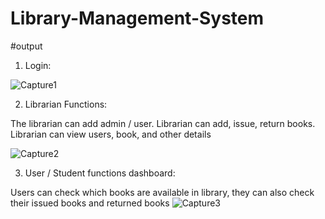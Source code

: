 # Library-Management-System



#output


1. Login:


![Capture1](https://user-images.githubusercontent.com/89297242/164915505-17bb30fa-3650-4ec0-b72f-55435eb4e928.PNG)



2. Librarian Functions:


The librarian can add admin / user. Librarian can add, issue, return books. Librarian can view users, book, and other details


![Capture2](https://user-images.githubusercontent.com/89297242/164916228-136d66e7-8d74-40f0-bbe2-ead7fa945648.PNG)





3. User / Student functions dashboard:

Users can check which books are available in library, they can also check their issued books and returned books
![Capture3](https://user-images.githubusercontent.com/89297242/164916241-73e3ea1e-794f-4b5b-a9fc-5189efde1968.PNG)




